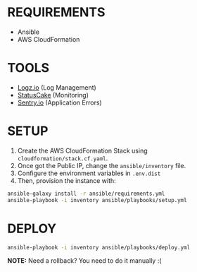 # REQUIREMENTS

 - Ansible
 - AWS CloudFormation

# TOOLS

 - [Logz.io](https://app-uk.logz.io/#/dashboard/kibana/discover) (Log Management)
 - [StatusCake](https://app.statuscake.com) (Monitoring)
 - [Sentry.io](https://sentry.io/organizations/pugx) (Application Errors)

# SETUP

1. Create the AWS CloudFormation Stack using `cloudformation/stack.cf.yaml`.
1. Once got the Public IP, change the `ansible/inventory` file.
1. Configure the environment variables in `.env.dist`
1. Then, provision the instance with:

```bash
ansible-galaxy install -r ansible/requirements.yml
ansible-playbook -i inventory ansible/playbooks/setup.yml
```

# DEPLOY

```bash
ansible-playbook -i inventory ansible/playbooks/deploy.yml
```

**NOTE:** Need a rollback? You need to do it manually :(
